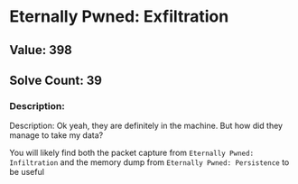 # Eternally Pwned: Exfiltration
## Value: 398
## Solve Count: 39
### Description:
Description: Ok yeah, they are definitely in the machine. But how did they manage to take my data?

You will likely find both the packet capture from `Eternally Pwned: Infiltration` and the memory dump from `Eternally Pwned: Persistence` to be useful